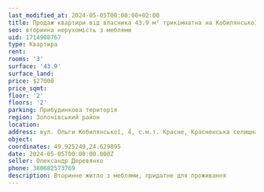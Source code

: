 ```yaml
---
last_modified_at: 2024-05-05T00:00:00+02:00
title: Продаж квартири від власника 43.9 м² трикімнатна на Кобилянської
seo: вторинна нерухомість з меблями
uid: 1714908767
type: Квартира
rent:
rooms: '3'
surface: '43.9'
surface_land:
price: $27000
price_sqmt:
floor: '2'
floors: '2'
parking: Прибудинкова територія
region: Золочівський район
location:
address: вул. Ольги Кобилянської, 4, с.м.т. Красне, Красненська селищна територіальна громада.
object:
coordinates: 49.925249,24.629895
date: 2024-05-05T00:00:00.000Z
seller: Олександр Деревянко
phone: 380682573769
description: Вторинне житло з меблями, придатне для проживання
---
```

